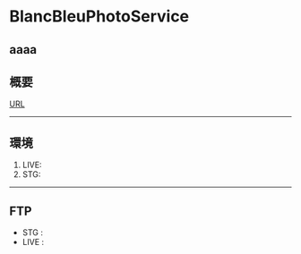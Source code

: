 # BlancBleuPhotoService
aaaa
----
## 概要   
[URL]()

----
## 環境
1. LIVE: []()
2. STG: []()

----
## FTP
* STG :
* LIVE :
